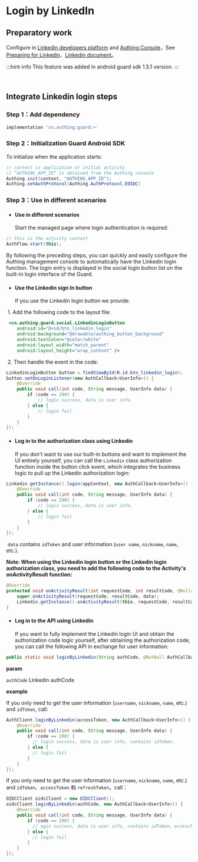# Login by LinkedIn

<LastUpdated/>

## Preparatory work

Configure in [Linkedin developers platform](https://developer.linkedin.com/) and [Authing Console](https://authing.cn/)，See [Preparing for  Linkedin](../../../guides/connections/social/linkedin/README.md)、[Linkedin document](https://learn.microsoft.com/en-us/linkedin/consumer/integrations/self-serve/sign-in-with-linkedin-v2)。

:::hint-info
This feature was added in android guard sdk 1.5.1 version.
:::

<br>

## Integrate Linkedin login steps

### Step 1：Add dependency

```groovy
implementation 'cn.authing:guard:+'
```

### Step 2：Initialization Guard Android SDK

To initialize when the application starts:

```java
// context is application or initial activity
// ”AUTHING_APP_ID“ is obtained from the Authing console
Authing.init(context, "AUTHING_APP_ID");
Authing.setAuthProtocol(Authing.AuthProtocol.EOIDC)
```

### Step 3：Use in different scenarios

- #### Use in different scenarios

  Start the managed page where login authentication is required:

```java
// this is the activity context
AuthFlow.start(this);
```

By following the preceding steps, you can quickly and easily configure the Authing management console to automatically have the Linkedin login function. The login entry is displayed in the social login button list on the built-in login interface of the Guard.

- #### Use the Linkedin sign In button

  If you use the Linkedin login button we provide.

​		1. Add the following code to the layout file:

```xml
 <cn.authing.guard.social.LinkedinLoginButton
    android:id="@+id/btn_linkedin_login"
    android:background="@drawable/authing_button_background"
    android:textColor="@color/white"
    android:layout_width="match_parent"
    android:layout_height="wrap_content" />
```

​		2. Then handle the event in the code:

```java
LinkedinLoginButton button = findViewById(R.id.btn_linkedin_login);
button.setOnLoginListener(new AuthCallback<UserInfo>() {
    @Override
    public void call(int code, String message, UserInfo data) {
      	if (code == 200) {
        	// login success, data is user info.
       	} else {
        	// login fail
      	}
    }
});
```

- #### Log in to the authorization class using Linkedin

  If you don't want to use our built-in buttons and want to implement the UI entirely yourself, you can call the `Linkedin` class authorization function inside the button click event, which integrates the business logic to pull up the Linkedin authorization login:

```java
Linkedin.getInstance().login(appContext, new AuthCallback<UserInfo>() {
    @Override
    public void call(int code, String message, UserInfo data) {
        if (code == 200) {
        	// login success, data is user info.
       	} else {
        	// login fail
      	}
    }
});
```

​	`data` contains `idToken` and user information (`user name`, `nickname`, `name`, etc.).

**Note: When using the Linkedin login button or the Linkedin login authorization class, you need to add the following code to the Activity's onActivityResult function:**

```java
@Override
protected void onActivityResult(int requestCode, int resultCode, @Nullable Intent data) {
    super.onActivityResult(requestCode, resultCode, data);
    Linkedin.getInstance().onActivityResult(this, requestCode, resultCode, data);
}
```

- #### Log in to the API using Linkedin

  If you want to fully implement the Linkedin login UI and obtain the authorization code logic yourself, after obtaining the authorization code, you can call the following API in exchange for user information:

```java
public static void loginByLinkedin(String authCode, @NotNull AuthCallback<UserInfo> callback)
```

**param**

*`authCode`* Linkedin authCode

**example**

If you only need to get the user information (`username`, `nickname`, `name`, etc.) and `idToken`, call:

```java
AuthClient.loginByLinkedin(accessToken, new AuthCallback<UserInfo>() {
    @Override
    public void call(int code, String message, UserInfo data) {
        if (code == 200) {
          // login success, data is user info, contains idToken.
        } else {
          // login fail
        }
    }
});
```

If you only need to get the user information (`username`, `nickname`, `name`, etc.) and `idToken`、`accessToken` 和 `refreshToken`，call：

```java
OIDCClient oidcClient = new OIDCClient();
oidcClient.loginByLinkedin(authCode, new AuthCallback<UserInfo>() {
    @Override
    public void call(int code, String message, UserInfo data) {
        if (code == 200) {
          // ogin success, data is user info, contains idToken、accessToken and refreshToken.
        } else {
          // login fail
        }
    }
});
```

